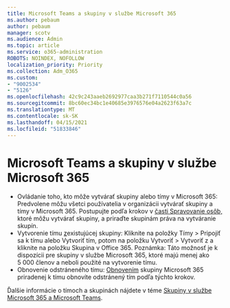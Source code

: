 ```yaml
---
title: Microsoft Teams a skupiny v službe Microsoft 365
ms.author: pebaum
author: pebaum
manager: scotv
ms.audience: Admin
ms.topic: article
ms.service: o365-administration
ROBOTS: NOINDEX, NOFOLLOW
localization_priority: Priority
ms.collection: Adm_O365
ms.custom:
- "9002534"
- "5126"
ms.openlocfilehash: 42c9c243aaeb2692977caa3b271f7110544c0a56
ms.sourcegitcommit: 8bc60ec34bc1e40685e3976576e04a2623f63a7c
ms.translationtype: MT
ms.contentlocale: sk-SK
ms.lasthandoff: 04/15/2021
ms.locfileid: "51833846"
---
```

# <a name="microsoft-teams-and-microsoft-365-groups"></a>Microsoft Teams a skupiny v službe Microsoft 365

- Ovládanie toho, kto môže vytvárať skupiny alebo tímy v Microsoft 365: Predvolene môžu všetci používatelia v organizácii vytvárať skupiny a tímy v Microsoft 365. Postupujte podľa krokov v [časti Spravovanie osôb,](https://support.office.com/article/4c46c8cb-17d0-44b5-9776-005fced8e618) ktoré môžu vytvárať skupiny, a priraďte skupinám práva na vytváranie skupín.
- Vytvorenie tímu  [z](https://support.microsoft.com/office/24ec428e-40d7-4a1a-ab87-29be7d145865)existujúcej skupiny: Kliknite na položky Tímy > Pripojiť sa k tímu alebo Vytvoriť tím, potom na položku Vytvoriť > Vytvoriť z a kliknite na položku Skupina v Office 365. Poznámka: Táto možnosť je k dispozícii pre skupiny v službe Microsoft 365, ktoré majú menej ako 5 000 členov a neboli použité na vytvorenie tímu.
- Obnovenie odstráneného tímu: [Obnovením](https://docs.microsoft.com/microsoftteams/archive-or-delete-a-team#restore-a-deleted-team) skupiny Microsoft 365 priradenej k tímu obnovíte odstránený tím podľa týchto krokov.

Ďalšie informácie o tímoch a skupinách nájdete v téme [Skupiny v službe Microsoft 365 a Microsoft Teams](https://docs.microsoft.com/microsoftteams/office-365-groups).
